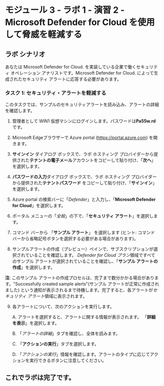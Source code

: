 ﻿# モジュール 3 - ラボ 1 - 演習 2 - Microsoft Defender for Cloud を使用して脅威を軽減する

## ラボ シナリオ

あなたは Microsoft Defender for Cloud. を実装している企業で働くセキュリティ オペレーション アナリストです。Microsoft Defender for Cloud. によって生成されたセキュリティ アラートに応答する必要があります。

### タスク 1: セキュリティ・アラートを軽減する

このタスクでは、サンプルのセキュリティアラートを読み込み、アラートの詳細を確認します。

1. 管理者として WIN1 仮想マシンにログインします。パスワードは**Pa55w.rd** です。  

2. Microsoft Edgeブラウザーで Azure portal (https://portal.azure.com) を開きます。

3. **サインイン** ダイアログ ボックスで、ラボ ホスティング プロバイダーから提供された**テナントの電子メール**アカウントをコピーして貼り付け、「**次へ**」を選択します。

4. **パスワードの入力**ダイアログ ボックスで、ラボ ホスティング プロバイダーから提供された**テナントパスワード** をコピーして貼り付け、「**サインイン**」を選択します。

5. Azure portal の検索バーに「*Defender*」と入力し、「**Microsoft Defender for Cloud**」を選択します。

6. ポータル メニューの「*全般*」の下で、「**セキュリティ アラート**」を選択します。

7. コマンド バーから 「**サンプル アラート**」 を選択します (ヒント: コマンド バーから省略記号ボタンを選択する必要がある場合があります)。

8. サンプルアラートの作成（プレビュー）ペインで、サブスクリプションが選択されていることを確認します。  *Defender for Cloud プラン*領域ですべてのサンプル アラートが選択されていることを確認し、「**サンプル アラートの作成**」を選択します。  

**注**: このサンプル アラートの作成プロセルは、完了まで数分かかる場合があります。"Successfully created sample alerts"(サンプル アラートが正常に作成されました) という通知が表示されるまで待機します。完了すると、各アラートが*セキュリティ アラート*領域に表示されます。

9. 各アラートについて、次のアクションを実行します。

    A. アラートを選択すると、アラートに関する情報が表示されます。  「**詳細を表示**」を選択します。

    B. 「*アラートの詳細*」タブを確認し、全体を読みます。

    C. 「**アクションの実行**」タブを選択します。

    D. 「*アクションの実行*」情報を確認します。アラートのタイプに応じてアクションを実行できるボタンに注意してください。

## これでラボは完了です。
